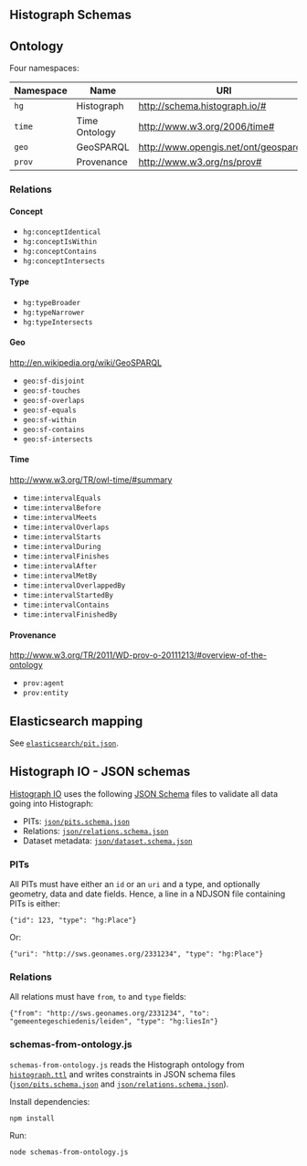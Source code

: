 ## Histograph Schemas

## Ontology

Four namespaces:

| Namespace | Name              | URI
|-----------|-------------------|---------------------------------------
| `hg`      | Histograph        | http://schema.histograph.io/#
| `time`    | Time Ontology     | http://www.w3.org/2006/time#
| `geo`     | GeoSPARQL         | http://www.opengis.net/ont/geosparql#
| `prov`    | Provenance        | http://www.w3.org/ns/prov#

### Relations

#### Concept

- `hg:conceptIdentical`
- `hg:conceptIsWithin`
- `hg:conceptContains`
- `hg:conceptIntersects`

#### Type

- `hg:typeBroader`
- `hg:typeNarrower`
- `hg:typeIntersects`

#### Geo

http://en.wikipedia.org/wiki/GeoSPARQL

- `geo:sf-disjoint`
- `geo:sf-touches`
- `geo:sf-overlaps`
- `geo:sf-equals`
- `geo:sf-within`
- `geo:sf-contains`
- `geo:sf-intersects`

#### Time

http://www.w3.org/TR/owl-time/#summary

- `time:intervalEquals`
- `time:intervalBefore`
- `time:intervalMeets`
- `time:intervalOverlaps`
- `time:intervalStarts`
- `time:intervalDuring`
- `time:intervalFinishes`
- `time:intervalAfter`
- `time:intervalMetBy`
- `time:intervalOverlappedBy`
- `time:intervalStartedBy`
- `time:intervalContains`
- `time:intervalFinishedBy`

#### Provenance

http://www.w3.org/TR/2011/WD-prov-o-20111213/#overview-of-the-ontology

- `prov:agent`
- `prov:entity`

## Elasticsearch mapping

See [`elasticsearch/pit.json`](elasticsearch/pit.json).

## Histograph IO - JSON schemas

[Histograph IO](https://github.com/histograph/io) uses the following [JSON Schema](http://json-schema.org/) files to validate all data going into Histograph:

- PITs: [`json/pits.schema.json`](json/pits.schema.json)
- Relations: [`json/relations.schema.json`](json/relations.schema.json)
- Dataset metadata: [`json/dataset.schema.json`](json/dataset.schema.json)

### PITs

All PITs must have either an `id` or an `uri` and a type, and optionally geometry, data and date fields. Hence, a line in a NDJSON file containing PITs is either:

    {"id": 123, "type": "hg:Place"}

Or:

    {"uri": "http://sws.geonames.org/2331234", "type": "hg:Place"}

### Relations

All relations must have `from`, `to` and `type` fields:

    {"from": "http://sws.geonames.org/2331234", "to": "gemeentegeschiedenis/leiden", "type": "hg:liesIn"}

### schemas-from-ontology.js

`schemas-from-ontology.js` reads the Histograph ontology from [`histograph.ttl`](ontology/histograph.ttl) and writes constraints in JSON schema files ([`json/pits.schema.json`](json/pits.schema.json) and [`json/relations.schema.json`](json/relations.schema.json)).

Install dependencies:

    npm install

Run:

    node schemas-from-ontology.js
